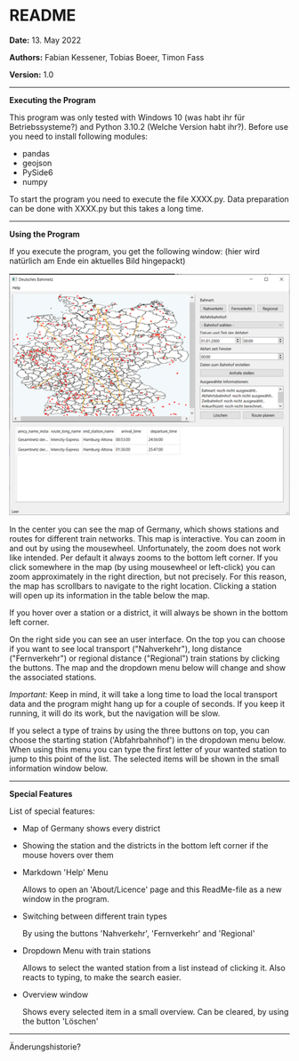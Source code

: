 # README

**Date:** 13. May 2022

**Authors:** Fabian Kessener, Tobias Boeer, Timon Fass

**Version:** 1.0

---

**Executing the Program**

This program was only tested with Windows 10 (was habt ihr für
Betriebssysteme?) and Python 3.10.2 (Welche Version habt ihr?).
Before use you need to install following modules:
- pandas
- geojson
- PySide6
- numpy  

To start the program you need to execute the file XXXX.py. 
Data preparation can be done with XXXX.py but this takes a long time.

---

**Using the Program**

If you execute the program, you get the following window: (hier wird natürlich am Ende ein aktuelles Bild hingepackt)

![ScreenShot](ScreenshotProgramm.png)

In the center you can see the map of Germany, which shows stations and
routes for different train networks. This map is interactive. You can
zoom in and out by using the mousewheel. Unfortunately, the zoom does
not work like intended. Per default it always zooms to the bottom left
corner. If you click somewhere in the map (by using mousewheel or left-click)
you can zoom approximately in the right direction, but not precisely. 
For this reason, the map has scrollbars to navigate to the right location.
Clicking a station will open up its information in the table below the
map.

If you hover over a station or a district, it will always be shown in the
bottom left corner.

On the right side you can see an user interface. On the top you can choose
if you want to see local transport ("Nahverkehr"), long distance ("Fernverkehr")
or regional distance ("Regional") train stations by clicking the buttons. The 
map and the dropdown menu below will change and show the associated stations.

*Important:* Keep in mind, it will take a long time to load the local 
transport data and the program might hang up for a couple of seconds. If you
keep it running, it will do its work, but the navigation will be slow.

If you select a type of trains by using the three buttons on top, you can
choose the starting station ('Abfahrbahnhof') in the dropdown menu below.
When using this menu you can type the first letter of your wanted station
to jump to this point of the list. The selected items will be shown in the
small information window below.  
 

---

**Special Features**

List of special features:

- Map of Germany shows every district

- Showing the station and the districts in the bottom left corner if the mouse
hovers over them

- Markdown 'Help' Menu
	
	Allows to open an 'About/Licence' page and this ReadMe-file as a new
	window in the program.
	
- Switching between different train types

	By using the buttons 'Nahverkehr', 'Fernverkehr' and 'Regional'
	
- Dropdown Menu with train stations

	Allows to select the wanted station from a list instead of clicking it.
	Also reacts to typing, to make the search easier.
	
- Overview window

	Shows every selected item in a small overview. Can be cleared, by using the
	button 'Löschen'

---

Änderungshistorie?
